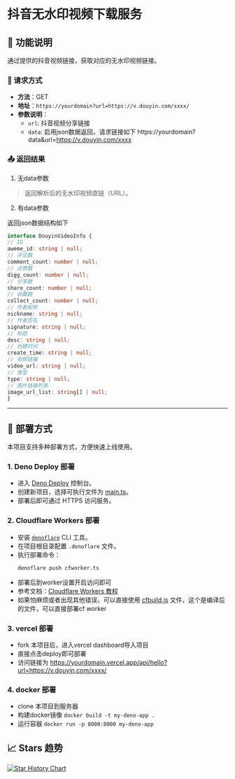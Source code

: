 # 抖音无水印视频下载服务

## 📌 功能说明

通过提供的抖音视频链接，获取对应的无水印视频链接。

### 🔧 请求方式
- **方法**：GET
- **地址**：`https://yourdomain?url=https://v.douyin.com/xxxx/`
- **参数说明**：
    - `url`: 抖音视频分享链接
    - `data`: 启用json数据返回，请求链接如下 https://yourdomain?data&url=https://v.douyin.com/xxxx
  

### 📤 返回结果
1. 无data参数
> 返回解析后的无水印视频直链（URL）。

2. 有data参数

返回json数据结构如下
```ts
interface DouyinVideoInfo {
// ID
aweme_id: string | null;
// 评论数
comment_count: number | null;
// 点赞数
digg_count: number | null;
// 分享数
share_count: number | null;
// 收藏数
collect_count: number | null;
// 作者昵称
nickname: string | null;
// 作者签名
signature: string | null;
// 标题
desc: string | null;
// 创建时间
create_time: string | null;
// 视频链接
video_url: string | null;
// 类型
type: string | null;
// 图片链接列表
image_url_list: string[] | null;
}
```

---

## 🚀 部署方式

本项目支持多种部署方式，方便快速上线使用。

### 1. Deno Deploy 部署
- 进入 [Deno Deploy](https://dash.deno.com/) 控制台。
- 创建新项目，选择可执行文件为 [main.ts](./main.ts)。
- 部署后即可通过 HTTPS 访问服务。

### 2. Cloudflare Workers 部署
- 安装 [`denoflare`](https://github.com/skymethod/denoflare) CLI 工具。
- 在项目根目录配置 `.denoflare` 文件。
- 执行部署命令：
  ```bash
  denoflare push cfworker.ts
  ```
- 部署后到worker设置开启访问即可
- 参考文档：[Cloudflare Workers 教程](https://docs.deno.com/examples/cloudflare_workers_tutorial/)
- 如果怕麻烦或者出现其他错误，可以直接使用 [cfbuild.js](./cfbuild.js) 文件，这个是编译后的文件，可以直接部署cf worker

### 3. vercel 部署
- fork 本项目后，进入vercel dashboard导入项目
- 直接点击deploy即可部署
- 访问链接为 https://yourdomain.vercel.app/api/hello?url=https://v.douyin.com/xxxx/

### 4. docker 部署
- clone 本项目到服务器
- 构建docker镜像 `docker build -t my-deno-app .`
- 运行容器 `docker run -p 8000:8000 my-deno-app`

## 📈 Stars 趋势

[![Star History Chart](https://api.star-history.com/svg?repos=pwh-pwh/douyinVd&type=Date)](https://star-history.com/#pwh-pwh/douyinVd&Date)


